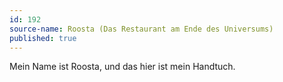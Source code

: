 ```yaml
---
id: 192
source-name: Roosta (Das Restaurant am Ende des Universums)
published: true
---
```

Mein Name ist Roosta, und das hier ist mein Handtuch.
